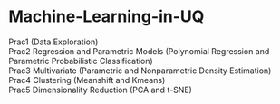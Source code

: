 # Machine-Learning-in-UQ
Prac1 (Data Exploration)</br>
Prac2 Regression and Parametric Models (Polynomial Regression and Parametric Probabilistic Classification)</br>
Prac3 Multivariate (Parametric and Nonparametric Density Estimation)</br>
Prac4 Clustering (Meanshift and Kmeans)</br>
Prac5 Dimensionality Reduction (PCA and t-SNE)</br>
